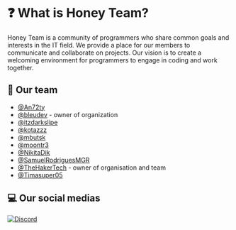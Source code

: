 # ❓ What is Honey Team?

Honey Team is a community of programmers who share common goals and interests in the IT field. We provide a place for our members to communicate and collaborate on projects. Our vision is to create a welcoming environment for programmers to engage in coding and work together.

## 👥 Our team

- [@An72ty](https://github.com/An72ty)
- [@bleudev](https://github.com/bleudev) - owner of organization
- [@itzdarkslipe](https://github.com/itzdarkslipe)
- [@kotazzz](https://github.com/kotazzz)
- [@mbutsk](https://github.com/mbutsk)
- [@moontr3](https://github.com/moontr3)
- [@NikitaDik](https://github.com/NikitaDik)
- [@SamuelRodriguesMGR](https://github.com/SamuelRodriguesMGR)
- [@TheHakerTech](https://github.com/TheHakerTech) - owner of organisation and team
- [@Timasuper05](https6//github.com/Timasuper05)

## 💻 Our social medias

[![Discord](https://dcbadge.limes.pink/api/server/hAMWepVryQ)](https://discord.gg/hAMWepVryQ)
